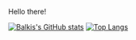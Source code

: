 


<!--
**balkisdirahoui/balkisdirahoui** is a ✨ _special_ ✨ repository because its `README.md` (this file) appears on your GitHub profile.

Here are some ideas to get you started:

- 🔭 I’m currently working on ...
- 🌱 I’m currently learning ...
- 👯 I’m looking to collaborate on ...
- 🤔 I’m looking for help with ...
- 💬 Ask me about ...
- 📫 How to reach me: ...
- 😄 Pronouns: ...
- ⚡ Fun fact: ...
-->


Hello there! 



[![Balkis's GitHub stats](https://github-readme-stats.vercel.app/api?username=balkisdirahoui&show_icons=true&theme=tokyonight)](https://github.com/balkisdirahoui/github-readme-stats)
[![Top Langs](https://github-readme-stats.vercel.app/api/top-langs/?username=balkisdirahoui&layout=compact&theme=tokyonight)](https://github.com/balkisdirahoui/github-readme-stats)
